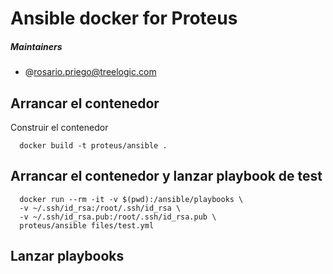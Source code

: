 # Ansible docker for Proteus

##### Maintainers
* @rosario.priego@treelogic.com

## Arrancar el contenedor
Construir el contenedor
```
  docker build -t proteus/ansible .

```
## Arrancar el contenedor y lanzar playbook de test

```
  docker run --rm -it -v $(pwd):/ansible/playbooks \
  -v ~/.ssh/id_rsa:/root/.ssh/id_rsa \
  -v ~/.ssh/id_rsa.pub:/root/.ssh/id_rsa.pub \
  proteus/ansible files/test.yml

```
## Lanzar playbooks

